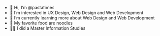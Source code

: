 - 👋 Hi, I’m @pastatimes
- 👀 I’m interested in UX Design, Web Design and Web Development 
- 🌱 I’m currently learning more about Web Design and Web Development
- 🍜 My favorite food are noodles
- 👩‍🎓 I did a Master Information Studies
<!---
- 💞️ I’m looking to collaborate on jobs in Front-End Design
- 📫 How to reach me k.vanruiven@hotmail.com
--->

<!---
pastatimes/pastatimes is a ✨ special ✨ repository because its `README.md` (this file) appears on your GitHub profile.
You can click the Preview link to take a look at your changes.
--->
